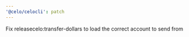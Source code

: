 ```yaml
---
'@celo/celocli': patch
---
```


Fix releasecelo:transfer-dollars to load the correct account to send from
